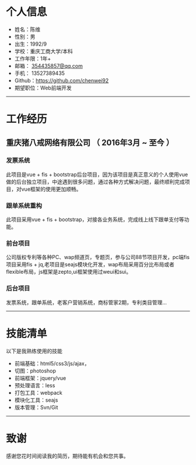 # 个人信息

 - 姓名：陈维
 - 性别：男
 - 出生：1992/9 
 - 学校：重庆工商大学/本科 
 - 工作年限：1年+
 - 邮箱： 354435857@qq.com
 - 手机： 13527389435
 - Github：https://github.com/chenwei92
 - 期望职位：Web前端开发
 
---

# 工作经历

## 重庆猪八戒网络有限公司 （ 2016年3月 ~ 至今 ）

###  发票系统
此项目是vue + fis + bootstrap后台项目，因为该项目是真正意义的个人使用vue做的后台独立项目，中途遇到很多问题，通过各种方式解决问题，最终顺利完成项目，对vue框架的使用更加顺畅。


### 跟单系统重构
此项目采用vue + fis + bootstrap，对接各业务系统，完成线上线下跟单支付等功能。


### 前台项目

公司版权专利等各种PC、wap频道页，专题页，参与公司88节项目开发，pc端fis项目采用fis + jq,老项目是seajs模块化开发，wap布局采用百分比布局或者flexible布局，js框架是zepto,ui框架使用过weui和sui。

### 后台项目

发票系统，跟单系统，老客户营销系统，商标管家2期，专利类目管理...

---


# 技能清单

以下是我熟练使用的技能

- 前端基础：html5/css3/js/ajax，
- 切图：photoshop
- 前端框架：jquery/vue
- 预处理语言：less
- 打包工具：webpack
- 模块化工具：seajs
- 版本管理：Svn/Git

---

# 致谢
感谢您花时间阅读我的简历，期待能有机会和您共事。
